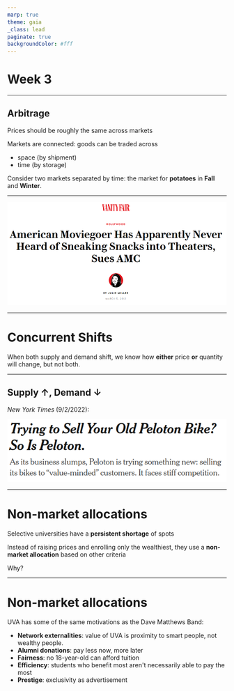```yaml
---
marp: true
theme: gaia
_class: lead
paginate: true
backgroundColor: #fff
---
```


# Week 3

---

## Arbitrage
Prices should be roughly the same across markets

Markets are connected: goods can be traded across
- space (by shipment)
- time (by storage)

Consider two markets separated by time: the market for **potatoes** in **Fall** and **Winter**.

---

![bg cover 80%](images/moviearbitrage.png)
	
---
# Concurrent Shifts

When both supply and demand shift, we know how **either** price **or** quantity will change, but not both.

---
## Supply $\uparrow$, Demand $\downarrow$
*New York Times* (9/2/2022):

![bg low 60%](images/peloton.png)

---

# Non-market allocations
Selective universities have a **persistent shortage** of spots

Instead of raising prices and enrolling only the wealthiest, they use a **non-market allocation** based on other criteria

Why?

---

# Non-market allocations
UVA has some of the same motivations as the Dave Matthews Band:
- **Network externalities**: value of UVA is proximity to smart people, not wealthy people.
- **Alumni donations**: pay less now, more later
- **Fairness**: no 18-year-old can afford tuition
- **Efficiency**: students who benefit most aren't necessarily able to pay the most
- **Prestige**: exclusivity as advertisement
